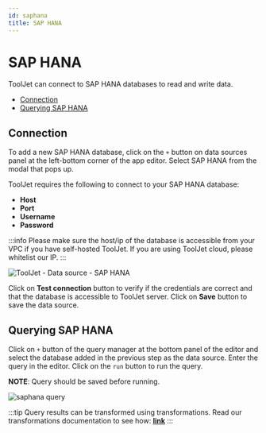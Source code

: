 ```yaml
---
id: saphana
title: SAP HANA
---
```


# SAP HANA

ToolJet can connect to SAP HANA databases to read and write data. 

- [Connection](#connection)
- [Querying SAP HANA](#querying-sap-hana)

<div style={{paddingTop:'24px', paddingBottom:'24px'}}>

## Connection

To add a new SAP HANA database, click on the `+` button on data sources panel at the left-bottom corner of the app editor. Select SAP HANA from the modal that pops up.

ToolJet requires the following to connect to your SAP HANA database:

- **Host**
- **Port**
- **Username**
- **Password**

:::info
Please make sure the host/ip of the database is accessible from your VPC if you have self-hosted ToolJet. If you are using ToolJet cloud, please whitelist our IP.
:::

<div style={{textAlign: 'center'}}>

![ToolJet - Data source - SAP HANA](/img/datasource-reference/saphana/connect.png)

</div>

</div>

Click on **Test connection** button to verify if the credentials are correct and that the database is accessible to ToolJet server. Click on **Save** button to save the data source.

<div style={{paddingTop:'24px', paddingBottom:'24px'}}>

## Querying SAP HANA

Click on `+` button of the query manager at the bottom panel of the editor and select the database added in the previous step as the data source. Enter the query in the editor. Click on the `run` button to run the query.

**NOTE**: Query should be saved before running.


<img className="screenshot-full" src="/img/datasource-reference/saphana/query.png" alt="saphana query" />

</div>

:::tip
Query results can be transformed using transformations. Read our transformations documentation to see how: **[link](/docs/tutorial/transformations)**
:::